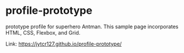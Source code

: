 # profile-prototype
prototype profile for superhero Antman. This sample page incorporates HTML, CSS, Flexbox, and Grid.

Link: https://jytcr127.github.io/profile-prototype/
